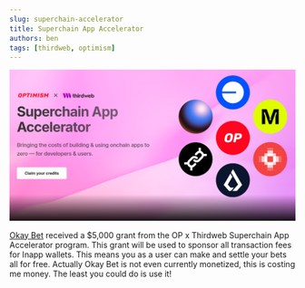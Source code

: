 ```yaml
---
slug: superchain-accelerator
title: Superchain App Accelerator
authors: ben
tags: [thirdweb, optimism]
---
```


![Superchain Accelerator](/img/opaccelerator.png)

[Okay Bet](https://www.okaybet.fun/) received a $5,000 grant from the OP x Thirdweb Superchain App Accelerator program. This grant will be used to sponsor all transaction fees for Inapp wallets. This means you as a user can make and settle your bets all for free. Actually Okay Bet is not even currently monetized, this is costing me money. The least you could do is use it!